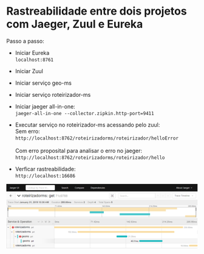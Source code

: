 # Rastreabilidade entre dois projetos com Jaeger, Zuul e Eureka

Passo a passo:

- Iniciar Eureka<br />
``
localhost:8761
``

- Iniciar Zuul

- Iniciar serviço geo-ms

- Iniciar serviço roteirizador-ms

- Iniciar jaeger all-in-one:<br />
``
jaeger-all-in-one --collector.zipkin.http-port=9411
``

- Executar serviço no roteirizador-ms acessando pelo zuul:<br />
Sem erro:<br />
``
http://localhost:8762/roteirizadorms/roteirizador/helloError
``
<br /><br />Com erro proposital para analisar o erro no jaeger:<br />
``
http://localhost:8762/roteirizadorms/roteirizador/hello
``

- Verficar rastreabilidade:<br />
``
http://localhost:16686
``

![alt text](https://github.com/cesarschutz/jaeger-rastreando-dois-projetos-spring-boot/blob/master/Capturar.PNG)
